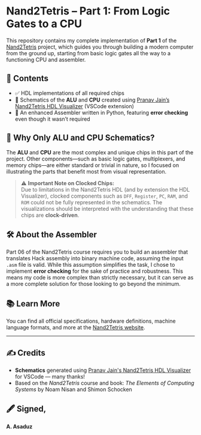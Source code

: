 # Nand2Tetris – Part 1: From Logic Gates to a CPU

This repository contains my complete implementation of **Part 1** of the [Nand2Tetris](https://www.nand2tetris.org/) project, which guides you through building a modern computer from the ground up, starting from basic logic gates all the way to a functioning CPU and assembler.

## 🔧 Contents

- ✅ HDL implementations of all required chips
- 🧠 Schematics of the **ALU** and **CPU** created using [Pranav Jain’s Nand2Tetris HDL Visualizer](https://marketplace.visualstudio.com/items?itemName=PranavJain.nand2tetris-hdl-visualizer) (VSCode extension)
- 🧾 An enhanced Assembler written in Python, featuring **error checking** even though it wasn’t required

## 🧩 Why Only ALU and CPU Schematics?

The **ALU** and **CPU** are the most complex and unique chips in this part of the project. Other components—such as basic logic gates, multiplexers, and memory chips—are either standard or trivial in nature, so I focused on illustrating the parts that benefit most from visual representation.

> ⚠️ **Important Note on Clocked Chips:**  
> Due to limitations in the Nand2Tetris HDL (and by extension the HDL Visualizer), clocked components such as `DFF`, `Register`, `PC`, `RAM`, and `ROM` could not be fully represented in the schematics. The visualizations should be interpreted with the understanding that these chips are **clock-driven**.

## 🛠 About the Assembler

Part 06 of the Nand2Tetris course requires you to build an assembler that translates Hack assembly into binary machine code, assuming the input `.asm` file is valid. While this assumption simplifies the task, I chose to implement **error checking** for the sake of practice and robustness. This means my code is more complex than strictly necessary, but it can serve as a more complete solution for those looking to go beyond the minimum.

## 📚 Learn More

You can find all official specifications, hardware definitions, machine language formats, and more at the [Nand2Tetris website](https://www.nand2tetris.org/).

---

## ✍️ Credits

- **Schematics** generated using [Pranav Jain's Nand2Tetris HDL Visualizer](https://marketplace.visualstudio.com/items?itemName=PranavJain.nand2tetris-hdl-visualizer) for VSCode — many thanks!
- Based on the *Nand2Tetris* course and book: *The Elements of Computing Systems* by Noam Nisan and Shimon Schocken

## 🖋️ Signed,

**A. Asaduz**
